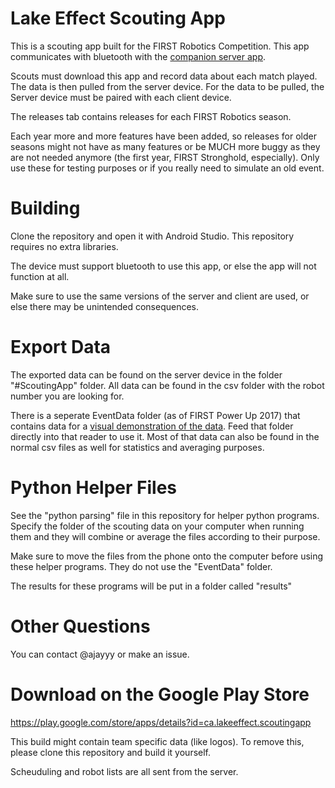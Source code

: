 # Lake Effect Scouting App

This is a scouting app built for the FIRST Robotics Competition. This app communicates with bluetooth with the [companion server app](https://github.com/LakeEffectRobotics/LakeEffectScoutingServerApp/).

Scouts must download this app and record data about each match played. The data is then pulled from the server device. For the data to be pulled, the Server device must be paired with each client device.

The releases tab contains releases for each FIRST Robotics season.

Each year more and more features have been added, so releases for older seasons might not have as many features or be MUCH more buggy as they are not needed anymore (the first year, FIRST Stronghold, especially). Only use these for testing purposes or if you really need to simulate an old event.

# Building

Clone the repository and open it with Android Studio. This repository requires no extra libraries.

The device must support bluetooth to use this app, or else the app will not function at all.

Make sure to use the same versions of the server and client are used, or else there may be unintended consequences.

# Export Data

The exported data can be found on the server device in the folder "#ScoutingApp" folder. All data can be found in the csv folder with the robot number you are looking for.

There is a seperate EventData folder (as of FIRST Power Up 2017) that contains data for a [visual demonstration of the data](https://github.com/Aree-Vanier/Scouting-Event-Reader). Feed that folder directly into that reader to use it. Most of that data can also be found in the normal csv files as well for statistics and averaging purposes.

# Python Helper Files

See the "python parsing" file in this repository for helper python programs. Specify the folder of the scouting data on your computer when running them and they will combine or average the files according to their purpose.

Make sure to move the files from the phone onto the computer before using these helper programs. They do not use the "EventData" folder.

The results for these programs will be put in a folder called "results"

# Other Questions

You can contact @ajayyy or make an issue.

# Download on the Google Play Store

https://play.google.com/store/apps/details?id=ca.lakeeffect.scoutingapp

This build might contain team specific data (like logos). To remove this, please clone this repository and build it yourself.

Scheuduling and robot lists are all sent from the server.
